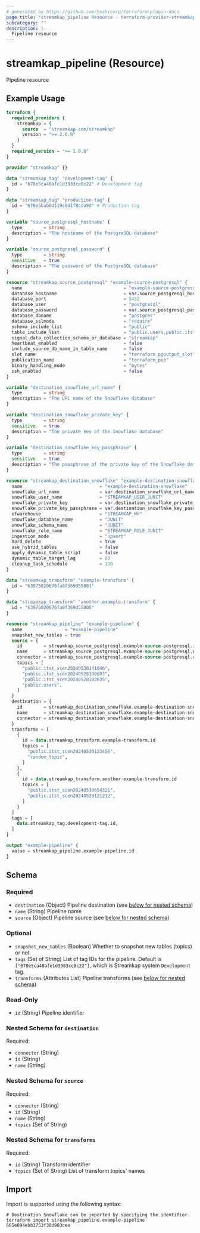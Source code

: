```yaml
---
# generated by https://github.com/hashicorp/terraform-plugin-docs
page_title: "streamkap_pipeline Resource - terraform-provider-streamkap"
subcategory: ""
description: |-
  Pipeline resource
---
```


# streamkap_pipeline (Resource)

Pipeline resource

## Example Usage

```terraform
terraform {
  required_providers {
    streamkap = {
      source  = "streamkap-com/streamkap"
      version = ">= 2.0.0"
    }
  }
  required_version = ">= 1.0.0"
}

provider "streamkap" {}

data "streamkap_tag" "development-tag" {
  id = "670e5ca40afe1d3983ce0c22" # Development tag
}

data "streamkap_tag" "production-tag" {
  id = "670e5bab0d119c0d1f8cda9d" # Production tag
}

variable "source_postgresql_hostname" {
  type        = string
  description = "The hostname of the PostgreSQL database"
}

variable "source_postgresql_password" {
  type        = string
  sensitive   = true
  description = "The password of the PostgreSQL database"
}

resource "streamkap_source_postgresql" "example-source-postgresql" {
  name                                      = "example-source-postgresql"
  database_hostname                         = var.source_postgresql_hostname
  database_port                             = 5432
  database_user                             = "postgresql"
  database_password                         = var.source_postgresql_password
  database_dbname                           = "postgres"
  database_sslmode                          = "require"
  schema_include_list                       = "public"
  table_include_list                        = "public.users,public.itst_scen20240528100603,public.itst_scen20240528103635,public.itst_scen20240530141046"
  signal_data_collection_schema_or_database = "streamkap"
  heartbeat_enabled                         = false
  include_source_db_name_in_table_name      = false
  slot_name                                 = "terraform_pgoutput_slot"
  publication_name                          = "terraform_pub"
  binary_handling_mode                      = "bytes"
  ssh_enabled                               = false
}

variable "destination_snowflake_url_name" {
  type        = string
  description = "The URL name of the Snowflake database"
}

variable "destination_snowflake_private_key" {
  type        = string
  sensitive   = true
  description = "The private key of the Snowflake database"
}

variable "destination_snowflake_key_passphrase" {
  type        = string
  sensitive   = true
  description = "The passphrase of the private key of the Snowflake database"
}

resource "streamkap_destination_snowflake" "example-destination-snowflake" {
  name                             = "example-destination-snowflake"
  snowflake_url_name               = var.destination_snowflake_url_name
  snowflake_user_name              = "STREAMKAP_USER_JUNIT"
  snowflake_private_key            = var.destination_snowflake_private_key
  snowflake_private_key_passphrase = var.destination_snowflake_key_passphrase
  sfwarehouse                      = "STREAMKAP_WH"
  snowflake_database_name          = "JUNIT"
  snowflake_schema_name            = "JUNIT"
  snowflake_role_name              = "STREAMKAP_ROLE_JUNIT"
  ingestion_mode                   = "upsert"
  hard_delete                      = true
  use_hybrid_tables                = false
  apply_dynamic_table_script       = false
  dynamic_table_target_lag         = 60
  cleanup_task_schedule            = 120
}

data "streamkap_transform" "example-transform" {
  id = "63975020676fa8f369d55001"
}

data "streamkap_transform" "another-example-transform" {
  id = "63975020676fa8f369d55005"
}

resource "streamkap_pipeline" "example-pipeline" {
  name                = "example-pipeline"
  snapshot_new_tables = true
  source = {
    id        = streamkap_source_postgresql.example-source-postgresql.id
    name      = streamkap_source_postgresql.example-source-postgresql.name
    connector = streamkap_source_postgresql.example-source-postgresql.connector
    topics = [
      "public.itst_scen20240530141046",
      "public.itst_scen20240528100603",
      "public.itst_scen20240528103635",
      "public.users",
    ]
  }
  destination = {
    id        = streamkap_destination_snowflake.example-destination-snowflake.id
    name      = streamkap_destination_snowflake.example-destination-snowflake.name
    connector = streamkap_destination_snowflake.example-destination-snowflake.connector
  }
  transforms = [
    {
      id = data.streamkap_transform.example-transform.id
      topics = [
        "public.itst_scen20240530123456",
        "random_topic",
      ]
    },
    {
      id = data.streamkap_transform.another-example-transform.id
      topics = [
        "public.itst_scen20240530654321",
        "public.itst_scen20240528121212",
      ]
    }
  ]
  tags = [
    data.streamkap_tag.development-tag.id,
  ]
}

output "example-pipeline" {
  value = streamkap_pipeline.example-pipeline.id
}
```

<!-- schema generated by tfplugindocs -->
## Schema

### Required

- `destination` (Object) Pipeline destination (see [below for nested schema](#nestedatt--destination))
- `name` (String) Pipeline name
- `source` (Object) Pipeline source (see [below for nested schema](#nestedatt--source))

### Optional

- `snapshot_new_tables` (Boolean) Whether to snapshot new tables (topics) or not
- `tags` (Set of String) List of tag IDs for the pipeline. Default is `["670e5ca40afe1d3983ce0c22"]`, which is Streamkap system `Development` tag.
- `transforms` (Attributes List) Pipeline transforms (see [below for nested schema](#nestedatt--transforms))

### Read-Only

- `id` (String) Pipeline identifier

<a id="nestedatt--destination"></a>
### Nested Schema for `destination`

Required:

- `connector` (String)
- `id` (String)
- `name` (String)


<a id="nestedatt--source"></a>
### Nested Schema for `source`

Required:

- `connector` (String)
- `id` (String)
- `name` (String)
- `topics` (Set of String)


<a id="nestedatt--transforms"></a>
### Nested Schema for `transforms`

Required:

- `id` (String) Transform identifier
- `topics` (Set of String) List of transform topics' names

## Import

Import is supported using the following syntax:

```shell
# Destination Snowflake can be imported by specifying the identifier.
terraform import streamkap_pipeline.example-pipeline 665e894ebb3753f38d983cee
```
